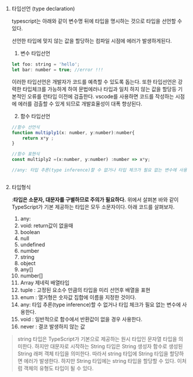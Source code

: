 1. 타입선언 (type declaration)

   typescript는 아래와 같이 변수명 뒤에 타입을 명시하는 것으로 타입을 선언할 수 있다.

   선언한 타입에 맞지 않는 값을 할당하는 컴파일 시점에 에러가 발생하게된다. 

   

   1) 변수 타입선언

   ```javascript
   let foo: string = 'hello';
   let bar: number = true; //error !!!
   ```

   이러한 타입선언은 개발자가 코드를 예측할 수 있도록 돕는다. 또한 타입선언은 강력한 타입체크를 가능하게 하여 문법에러나 타입과 일치 하지 않는 값을 할당등 기본적인 오류를 런타입 이전에 검출한다. vscode를 사용하면 코드를 작성하는 시점에 에러를 검출할 수 있게 되므로 개발효율성이 대폭 향상된다. 

   

   2) 함수 타입선언

   ```javascript
   //함수 선언식
   function multiply1(x: number, y:number):number{
       return x*y ;
   }
   
   //함수 표현식
   const multiply2 =(x:number, y:number) :number => x*y;
   
   //any: 타입 추론(type inference)할 수 없거나 타입 체크가 필요 없는 변수에 사용한다.
   
   
   
   ```

2. 타입형식

   :**타입은 소문자, 대문자를 구별하므로 주의가 필요하다.** 위에서 살펴본 바와 같이 TypeScript가 기본 제공하는 타입은 모두 소문자이다. 아래 코드를 살펴보자.

   1. any: 
   2. void: return값이 없을때 
   3. boolean 
   4. null
   5. undefined
   6. number
   7. string
   8. object
   9. any[]
   10. number[]
   11. Array<number> 제네릭 배열타입
   12. tuple : 고정된 요소수 만큼의 타입을 미리 선언후 배열을 표현
   13. enum : 열거형은 숫자값 집합에 이름을 지정한 것이다.
   14. any: 타입 추론(type inference)할 수 없거나 타입 체크가 필요 없는 변수에 사용한다.
   15.  void : 일반적으로 함수에서 반환값이 없을 경우 사용한다.
   16.  never : 결코 발생하지 않는 값

>  string 타입은 TypeScript가 기본으로 제공하는 원시 타입인 문자열 타입을 의미한다. 하지만 대문자로 시작하는 String 타입은 String 생성자 함수로 생성된 String 래퍼 객체 타입을 의미한다. 따라서 string 타입에 String 타입을 할당하면 에러가 발생한다. 하지만 String 타입에는 string 타입을 할당할 수 있다. 이처럼 객체의 유형도 타입이 될 수 있다.



